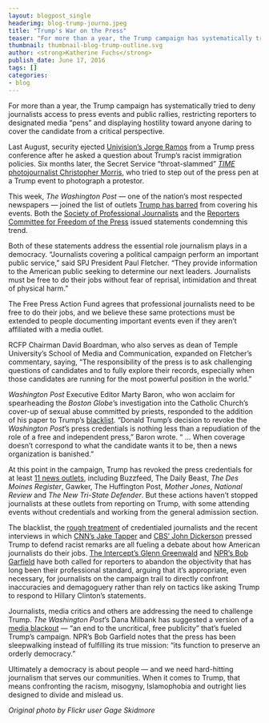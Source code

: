 ```yaml
---
layout: blogpost_single
headerimg: blog-trump-journo.jpeg
title: "Trump's War on the Press"
teaser: "For more than a year, the Trump campaign has systematically tried to deny journalists access to press events and public rallies, restricting reporters to designated media “pens” and displaying hostility toward anyone daring to cover the candidate from a critical perspective."
thumbnail: thumbnail-blog-trump-outline.svg
author: <strong>Katherine Fuchs</strong>
publish_date: June 17, 2016
tags: []
categories:
- blog
---
```

For more than a year, the Trump campaign has systematically tried to deny journalists access to press events and public rallies, restricting reporters to designated media “pens” and displaying hostility toward anyone daring to cover the candidate from a critical perspective.

Last August, security ejected [Univision’s Jorge Ramos](http://www.npr.org/2015/08/26/434975397/univision-anchor-jorge-ramos-removed-from-trump-press-conference) from a Trump press conference after he asked a question about Trump’s racist immigration policies. Six months later, the Secret Service “throat-slammed” [*TIME* photojournalist Christopher Morris](http://time.com/4241899/donald-trump-rally-time-photographer-chris-morris/), who tried to step out of the press pen at a Trump event to photograph a protestor.

This week, *The Washington Post* — one of the nation’s most respected newspapers — joined the list of outlets [Trump has barred](http://www.nytimes.com/2016/06/14/business/media/trump-kicks-phony-and-dishonest-washington-post-off-his-campaign.html) from covering his events. Both the [Society of Professional Journalists](http://www.spj.org/news.asp?ref=1445) and the [Reporters Committee for Freedom of the Press](http://www.rcfp.org/reporters-committee-chairman-troubled-trumps-stance-toward-journalists) issued statements condemning this trend.

Both of these statements address the essential role journalism plays in a democracy. “Journalists covering a political campaign perform an important public service,” said SPJ President Paul Fletcher. “They provide information to the American public seeking to determine our next leaders. Journalists must be free to do their jobs without fear of reprisal, intimidation and threat of physical harm.”

The Free Press Action Fund agrees that professional journalists need to be free to do their jobs, and we believe these same protections must be extended to people documenting important events even if they aren’t affiliated with a media outlet.

RCFP Chairman David Boardman, who also serves as dean of Temple University’s School of Media and Communication, expanded on Fletcher’s commentary, saying, “The responsibility of the press is to ask challenging questions of candidates and to fully explore their records, especially when those candidates are running for the most powerful position in the world.”

*Washington Post* Executive Editor Marty Baron, who won acclaim for spearheading the *Boston Globe*’s investigation into the Catholic Church’s cover-up of sexual abuse committed by priests, responded to the addition of his paper to Trump’s [blacklist](http://www.huffingtonpost.com/entry/donald-trump-media-blacklist_us_575f5323e4b071ec19ef04ab). “Donald Trump’s decision to revoke the *Washington Post*’s press credentials is nothing less than a repudiation of the role of a free and independent press,” Baron wrote. “ ... When coverage doesn’t correspond to what the candidate wants it to be, then a news organization is banished.”

At this point in the campaign, Trump has revoked the press credentials for at least [11 news outlets](http://gawker.com/a-running-list-of-the-publications-and-reporters-who-ha-1781918257), including Buzzfeed, The Daily Beast, *The Des Moines Register*, Gawker, The Huffington Post, *Mother Jones*, *National Review* and *The New Tri-State Defender*. But these actions haven’t stopped journalists at these outlets from reporting on Trump, with some attending events without credentials and working from the general admission section.

The blacklist, the [rough treatment](https://news.vice.com/article/why-its-no-surprise-a-journalist-got-choked-at-a-donald-trump-rally) of credentialed journalists and the recent interviews in which [CNN’s Jake Tapper](http://www.cnn.com/videos/politics/2016/06/03/donald-trump-hillary-clinton-judge-jake-tapper-full-interview-lead.cnn) and [CBS’ John Dickerson](https://www.youtube.com/watch?v=kHoXC4HX-Z8) pressed Trump to defend racist remarks are all fueling a debate about how American journalists do their jobs. [The Intercept’s Glenn Greenwald](http://www.ibtimes.com/death-view-nowhere-how-donald-trump-broke-medias-brain-2379767) and [NPR’s Bob Garfield](http://www.wnyc.org/story/on-the-media-2016-06-10/) have both called for reporters to abandon the objectivity that has long been their professional standard, arguing that it’s appropriate, even necessary, for journalists on the campaign trail to directly confront inaccuracies and demagoguery rather than rely on tactics like asking Trump to respond to Hillary Clinton’s statements.

Journalists, media critics and others are addressing the need to challenge Trump. *The Washington Post*’s Dana Milbank has suggested a version of a [media blackout](https://www.washingtonpost.com/opinions/the-right-response-to-donald-trump-a-media-blackout/2016/06/14/2868a0e0-3256-11e6-8758-d58e76e11b12_story.html) — “an end to the uncritical, free publicity” that’s fueled Trump’s campaign. NPR’s Bob Garfield notes that the press has been sleepwalking instead of fulfilling its true mission: “its function to preserve an orderly democracy.”

Ultimately a democracy is about people — and we need hard-hitting journalism that serves our communities. When it comes to Trump, that means confronting the racism, misogyny, Islamophobia and outright lies designed to divide and mislead us.

*Original photo by Flickr user Gage Skidmore*
